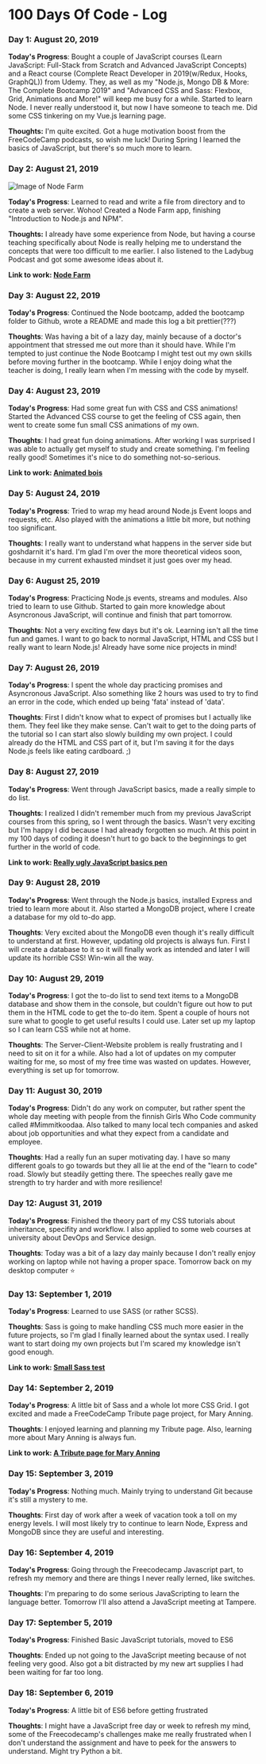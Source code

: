 # 100 Days Of Code - Log

### Day 1: August 20, 2019

**Today's Progress**: Bought a couple of JavaScript courses (Learn JavaScript: Full-Stack from Scratch and Advanced JavaScript Concepts) and a React course (Complete React Developer in 2019(w/Redux, Hooks, GraphQL)) from Udemy. They, as well as my "Node.js, Mongo DB & More: The Complete Bootcamp 2019" and "Advanced CSS and Sass: Flexbox, Grid, Animations and More!" will keep me busy for a while. Started to learn Node. I never really understood it, but now I have someone to teach me. Did some CSS tinkering on my Vue.js learning page.

**Thoughts:** I'm quite excited. Got a huge motivation boost from the FreeCodeCamp podcasts, so wish me luck! During Spring I learned the basics of JavaScript, but there's so much more to learn.

<!--Link to work: [Calculator App](http://www.example.com)*-->


### Day 2: August 21, 2019

![Image of Node Farm](https://github.com/norku/node-bootcamp-course/blob/master/1-node-farm/day2.jpg)

**Today's Progress**: Learned to read and write a file from directory and to create a web server. Wohoo! Created a Node Farm app, finishing "Introduction to Node.js and NPM".

**Thoughts:** I already have some experience from Node, but having a course teaching specifically about Node is really helping me to understand the concepts that were too difficult to me earlier. I also listened to the Ladybug Podcast and got some awesome ideas about it.

**Link to work: [Node Farm](https://github.com/norku/node-bootcamp-course/tree/master/1-node-farm)**


### Day 3: August 22, 2019

**Today's Progress**: Continued the Node bootcamp, added the bootcamp folder to Github, wrote a README and made this log a bit prettier(???)

**Thoughts**: Was having a bit of a lazy day, mainly because of a doctor's appointment that stressed me out more than it should have. While I'm tempted to just continue the Node Bootcamp I might test out my own skills before moving further in the bootcamp. While I enjoy doing what the teacher is doing, I really learn when I'm messing with the code by myself.


### Day 4: August 23, 2019

**Today's Progress**: Had some great fun with CSS and CSS animations! Started the Advanced CSS course to get the feeling of CSS again, then went to create some fun small CSS animations of my own.

**Thoughts**: I had great fun doing animations. After working I was surprised I was able to actually get myself to study and create something. I'm feeling really good! Sometimes it's nice to do something not-so-serious.

**Link to work: [Animated bois](https://codepen.io/norku/pen/KKPaxQb)**


### Day 5: August 24, 2019

**Today's Progress**: Tried to wrap my head around Node.js Event loops and requests, etc. Also played with the animations a little bit more, but nothing too significant.

**Thoughts**: I really want to understand what happens in the server side but goshdarnit it's hard. I'm glad I'm over the more theoretical videos soon, because in my current exhausted mindset it just goes over my head.


### Day 6: August 25, 2019

**Today's Progress**: Practicing Node.js events, streams and modules. Also tried to learn to use Github. Started to gain more knowledge about Asyncronous JavaScript, will continue and finish that part tomorrow.

**Thoughts**: Not a very exciting few days but it's ok. Learning isn't all the time fun and games. I want to go back to normal JavaScript, HTML and CSS but I really want to learn Node.js! Already have some nice projects in mind!


### Day 7: August 26, 2019

**Today's Progress**: I spent the whole day practicing promises and Asyncronous JavaScript. Also something like 2 hours was used to try to find an error in the code, which ended up being 'fata' instead of 'data'.

**Thoughts**: First I didn't know what to expect of promises but I actually like them. They feel like they make sense. Can't wait to get to the doing parts of the tutorial so I can start also slowly building my own project. I could already do the HTML and CSS part of it, but I'm saving it for the days Node.js feels like eating cardboard. ;)


### Day 8: August 27, 2019

**Today's Progress**: Went through JavaScript basics, made a really simple to do list.

**Thoughts**: I realized I didn't remember much from my previous JavaScript courses from this spring, so I went through the basics. Wasn't very exciting but I'm happy I did because I had already forgotten so much. At this point in my 100 days of coding it doesn't hurt to go back to the beginnings to get further in the world of code.

**Link to work: [Really ugly JavaScript basics pen](https://codepen.io/norku/pen/zYOwBOZ)**


### Day 9: August 28, 2019

**Today's Progress**: Went through the Node.js basics, installed Express and tried to learn more about it. Also started a MongoDB project, where I create a database for my old to-do app.

**Thoughts**: Very excited about the MongoDB even though it's really difficult to understand at first. However, updating old projects is always fun. First I will create a database to it so it will finally work as intended and later I will update its horrible CSS! Win-win all the way.


### Day 10: August 29, 2019

**Today's Progress**: I got the to-do list to send text items to a MongoDB database and show them in the console, but couldn't figure out how to put them in the HTML code to get the to-do item. Spent a couple of hours not sure what to google to get useful results I could use. Later set up my laptop so I can learn CSS while not at home.

**Thoughts**: The Server-Client-Website problem is really frustrating and I need to sit on it for a while. Also had a lot of updates on my computer waiting for me, so most of my free time was wasted on updates. However, everything is set up for tomorrow.


### Day 11: August 30, 2019

**Today's Progress**: Didn't do any work on computer, but rather spent the whole day meeting with people from the finnish Girls Who Code community called #Mimmitkoodaa. Also talked to many local tech companies and asked about job opportunities and what they expect from a candidate and employee.

**Thoughts**: Had a really fun an super motivating day. I have so many different goals to go towards but they all lie at the end of the "learn to code" road. Slowly but steadily getting there. The speeches really gave me strength to try harder and with more resilience! 

### Day 12: August 31, 2019

**Today's Progress**: Finished the theory part of my CSS tutorials about inheritance, specifity and workflow. I also applied to some web courses at university about DevOps and Service design.

**Thoughts**: Today was a bit of a lazy day mainly because I don't really enjoy working on laptop while not having a proper space. Tomorrow back on my desktop computer ⭐️

### Day 13: September 1, 2019

**Today's Progress**: Learned to use SASS (or rather SCSS).

**Thoughts**: Sass is going to make handling CSS much more easier in the future projects, so I'm glad I finally learned about the syntax used. I really want to start doing my own projects but I'm scared my knowledge isn't good enough.

**Link to work: [Small Sass test](https://codepen.io/norku/pen/NWKvmBR)**

### Day 14: September 2, 2019

**Today's Progress**: A little bit of Sass and a whole lot more CSS Grid. I got excited and made a FreeCodeCamp Tribute page project, for Mary Anning.

**Thoughts**: I enjoyed learning and planning my Tribute page. Also, learning more about Mary Anning is always fun. 

**Link to work: [A Tribute page for Mary Anning](https://codepen.io/norku/full/YzKrXgp)**

### Day 15: September 3, 2019

**Today's Progress**: Nothing much. Mainly trying to understand Git because it's still a mystery to me.

**Thoughts**: First day of work after a week of vacation took a toll on my energy levels. I will most likely try to continue to learn Node, Express and MongoDB since they are useful and interesting. 

### Day 16: September 4, 2019

**Today's Progress**: Going through the Freecodecamp Javascript part, to refresh my memory and there are things I never really lerned, like switches. 

**Thoughts**: I'm preparing to do some serious JavaScripting to learn the language better. Tomorrow I'll also attend a JavaScript meeting at Tampere.

### Day 17: September 5, 2019

**Today's Progress**: Finished Basic JavaScript tutorials, moved to ES6

**Thoughts**: Ended up not going to the JavaScript meeting because of not feeling very good. Also got a bit distracted by my new art supplies I had been waiting for far too long. 

### Day 18: September 6, 2019

**Today's Progress**: A little bit of ES6 before getting frustrated

**Thoughts**: I might have a JavaScript free day or week to refresh my mind, some of the Freecodecamp's challenges make me really frustrated when I don't understand the assignment and have to peek for the answers to understand. Might try Python a bit.
